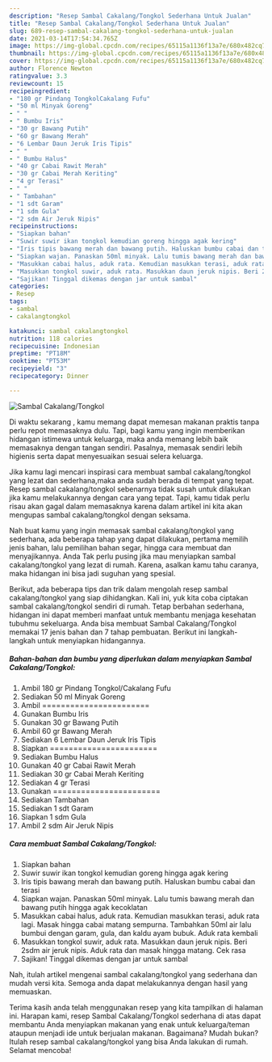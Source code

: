 ```yaml
---
description: "Resep Sambal Cakalang/Tongkol Sederhana Untuk Jualan"
title: "Resep Sambal Cakalang/Tongkol Sederhana Untuk Jualan"
slug: 689-resep-sambal-cakalang-tongkol-sederhana-untuk-jualan
date: 2021-03-14T17:54:34.765Z
image: https://img-global.cpcdn.com/recipes/65115a1136f13a7e/680x482cq70/sambal-cakalangtongkol-foto-resep-utama.jpg
thumbnail: https://img-global.cpcdn.com/recipes/65115a1136f13a7e/680x482cq70/sambal-cakalangtongkol-foto-resep-utama.jpg
cover: https://img-global.cpcdn.com/recipes/65115a1136f13a7e/680x482cq70/sambal-cakalangtongkol-foto-resep-utama.jpg
author: Florence Newton
ratingvalue: 3.3
reviewcount: 15
recipeingredient:
- "180 gr Pindang TongkolCakalang Fufu"
- "50 ml Minyak Goreng"
- " "
- " Bumbu Iris"
- "30 gr Bawang Putih"
- "60 gr Bawang Merah"
- "6 Lembar Daun Jeruk Iris Tipis"
- " "
- " Bumbu Halus"
- "40 gr Cabai Rawit Merah"
- "30 gr Cabai Merah Keriting"
- "4 gr Terasi"
- " "
- " Tambahan"
- "1 sdt Garam"
- "1 sdm Gula"
- "2 sdm Air Jeruk Nipis"
recipeinstructions:
- "Siapkan bahan"
- "Suwir suwir ikan tongkol kemudian goreng hingga agak kering"
- "Iris tipis bawang merah dan bawang putih. Haluskan bumbu cabai dan terasi"
- "Siapkan wajan. Panaskan 50ml minyak. Lalu tumis bawang merah dan bawang putih hingga agak kecoklatan"
- "Masukkan cabai halus, aduk rata. Kemudian masukkan terasi, aduk rata lagi. Masak hingga cabai matang sempurna. Tambahkan 50ml air lalu bumbui dengan garam, gula, dan kaldu ayam bubuk. Aduk rata kembali"
- "Masukkan tongkol suwir, aduk rata. Masukkan daun jeruk nipis. Beri 2sdm air jeruk nipis. Aduk rata dan masak hingga matang. Cek rasa"
- "Sajikan! Tinggal dikemas dengan jar untuk sambal"
categories:
- Resep
tags:
- sambal
- cakalangtongkol

katakunci: sambal cakalangtongkol 
nutrition: 118 calories
recipecuisine: Indonesian
preptime: "PT18M"
cooktime: "PT53M"
recipeyield: "3"
recipecategory: Dinner

---
```



![Sambal Cakalang/Tongkol](https://img-global.cpcdn.com/recipes/65115a1136f13a7e/680x482cq70/sambal-cakalangtongkol-foto-resep-utama.jpg)

Di waktu  sekarang , kamu memang dapat memesan makanan praktis tanpa perlu repot memasaknya dulu. Tapi, bagi kamu yang ingin memberikan hidangan istimewa untuk keluarga, maka anda memang lebih baik memasaknya dengan tangan sendiri. Pasalnya, memasak sendiri lebih higienis serta dapat menyesuaikan sesuai selera keluarga.

Jika kamu lagi mencari inspirasi cara membuat sambal cakalang/tongkol yang lezat dan sederhana,maka anda sudah berada di tempat yang tepat. Resep sambal cakalang/tongkol  sebenarnya tidak susah untuk dilakukan jika kamu melakukannya dengan cara yang tepat. Tapi, kamu tidak perlu risau akan gagal dalam memasaknya 
karena dalam artikel ini kita akan mengupas sambal cakalang/tongkol dengan seksama.  



Nah buat kamu yang ingin memasak sambal cakalang/tongkol yang sederhana, ada beberapa tahap yang dapat dilakukan, pertama memilih jenis bahan, lalu pemilihan bahan segar, hingga cara membuat dan menyajikannya. Anda Tak perlu pusing jika mau menyiapkan sambal cakalang/tongkol yang lezat di rumah. Karena, asalkan kamu  tahu caranya, maka hidangan ini bisa jadi suguhan yang spesial.

Berikut, ada beberapa tips dan trik dalam mengolah resep sambal cakalang/tongkol yang siap dihidangkan. Kali ini, yuk kita coba ciptakan sambal cakalang/tongkol sendiri di rumah. Tetap berbahan sederhana, hidangan ini dapat memberi manfaat untuk membantu menjaga kesehatan tubuhmu sekeluarga. Anda bisa membuat Sambal Cakalang/Tongkol memakai 17 jenis bahan dan 7 tahap pembuatan. Berikut ini langkah-langkah untuk menyiapkan hidangannya.

<!--inarticleads1-->

##### Bahan-bahan dan bumbu yang diperlukan dalam menyiapkan Sambal Cakalang/Tongkol:

1. Ambil 180 gr Pindang Tongkol/Cakalang Fufu
1. Sediakan 50 ml Minyak Goreng
1. Ambil  =======================
1. Gunakan  Bumbu Iris
1. Gunakan 30 gr Bawang Putih
1. Ambil 60 gr Bawang Merah
1. Sediakan 6 Lembar Daun Jeruk Iris Tipis
1. Siapkan  =======================
1. Sediakan  Bumbu Halus
1. Gunakan 40 gr Cabai Rawit Merah
1. Sediakan 30 gr Cabai Merah Keriting
1. Sediakan 4 gr Terasi
1. Gunakan  =======================
1. Sediakan  Tambahan
1. Sediakan 1 sdt Garam
1. Siapkan 1 sdm Gula
1. Ambil 2 sdm Air Jeruk Nipis




<!--inarticleads2-->

##### Cara membuat Sambal Cakalang/Tongkol:

1. Siapkan bahan
1. Suwir suwir ikan tongkol kemudian goreng hingga agak kering
1. Iris tipis bawang merah dan bawang putih. Haluskan bumbu cabai dan terasi
1. Siapkan wajan. Panaskan 50ml minyak. Lalu tumis bawang merah dan bawang putih hingga agak kecoklatan
1. Masukkan cabai halus, aduk rata. Kemudian masukkan terasi, aduk rata lagi. Masak hingga cabai matang sempurna. Tambahkan 50ml air lalu bumbui dengan garam, gula, dan kaldu ayam bubuk. Aduk rata kembali
1. Masukkan tongkol suwir, aduk rata. Masukkan daun jeruk nipis. Beri 2sdm air jeruk nipis. Aduk rata dan masak hingga matang. Cek rasa
1. Sajikan! Tinggal dikemas dengan jar untuk sambal




Nah, itulah artikel mengenai  sambal cakalang/tongkol  yang sederhana dan mudah versi kita. Semoga anda dapat melakukannya dengan hasil yang memuaskan. 

Terima kasih anda telah menggunakan resep yang kita tampilkan di halaman ini. Harapan kami, resep  Sambal Cakalang/Tongkol sederhana di atas dapat membantu Anda menyiapkan makanan yang enak untuk keluarga/teman ataupun menjadi ide untuk berjualan makanan. Bagaimana? Mudah bukan? Itulah resep sambal cakalang/tongkol yang bisa Anda lakukan di rumah. Selamat mencoba!

